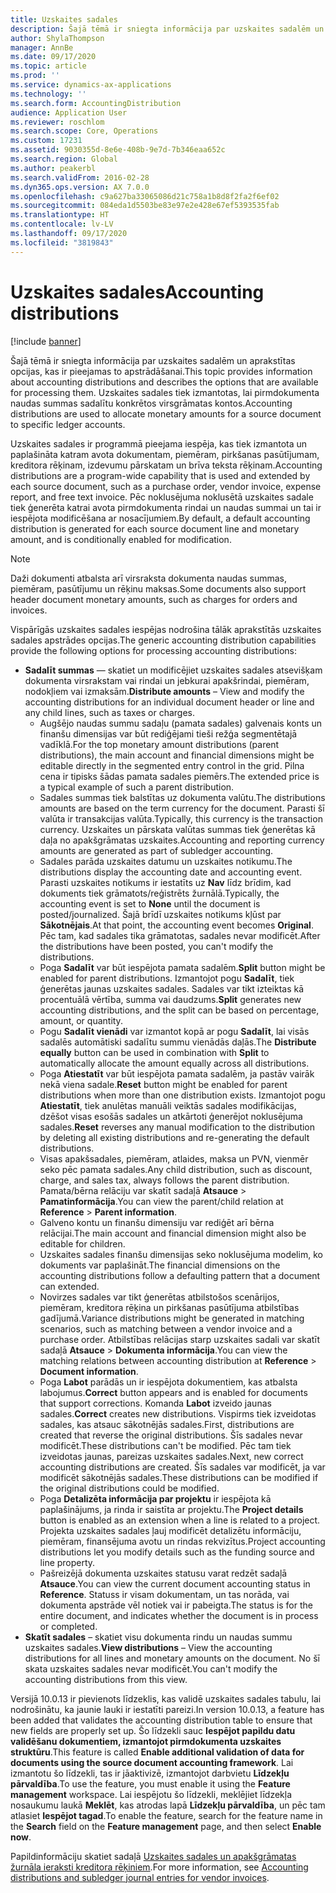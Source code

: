 ```yaml
---
title: Uzskaites sadales
description: Šajā tēmā ir sniegta informācija par uzskaites sadalēm un aprakstītas opcijas, kas ir pieejamas to apstrādāšanai.
author: ShylaThompson
manager: AnnBe
ms.date: 09/17/2020
ms.topic: article
ms.prod: ''
ms.service: dynamics-ax-applications
ms.technology: ''
ms.search.form: AccountingDistribution
audience: Application User
ms.reviewer: roschlom
ms.search.scope: Core, Operations
ms.custom: 17231
ms.assetid: 9030355d-8e6e-408b-9e7d-7b346eaa652c
ms.search.region: Global
ms.author: peakerbl
ms.search.validFrom: 2016-02-28
ms.dyn365.ops.version: AX 7.0.0
ms.openlocfilehash: c9a627ba33065086d21c758a1b8d8f2fa2f6ef02
ms.sourcegitcommit: 084eda1d5503be83e97e2e428e67ef5393535fab
ms.translationtype: HT
ms.contentlocale: lv-LV
ms.lasthandoff: 09/17/2020
ms.locfileid: "3819843"
---
```

# <a name="accounting-distributions"></a><span data-ttu-id="42fb4-103">Uzskaites sadales</span><span class="sxs-lookup"><span data-stu-id="42fb4-103">Accounting distributions</span></span>

[!include [banner](../includes/banner.md)]

<span data-ttu-id="42fb4-104">Šajā tēmā ir sniegta informācija par uzskaites sadalēm un aprakstītas opcijas, kas ir pieejamas to apstrādāšanai.</span><span class="sxs-lookup"><span data-stu-id="42fb4-104">This topic provides information about accounting distributions and describes the options that are available for processing them.</span></span> <span data-ttu-id="42fb4-105">Uzskaites sadales tiek izmantotas, lai pirmdokumenta naudas summas sadalītu konkrētos virsgrāmatas kontos.</span><span class="sxs-lookup"><span data-stu-id="42fb4-105">Accounting distributions are used to allocate monetary amounts for a source document to specific ledger accounts.</span></span> 

<span data-ttu-id="42fb4-106">Uzskaites sadales ir programmā pieejama iespēja, kas tiek izmantota un paplašināta katram avota dokumentam, piemēram, pirkšanas pasūtījumam, kreditora rēķinam, izdevumu pārskatam un brīva teksta rēķinam.</span><span class="sxs-lookup"><span data-stu-id="42fb4-106">Accounting distributions are a program-wide capability that is used and extended by each source document, such as a purchase order, vendor invoice, expense report, and free text invoice.</span></span> <span data-ttu-id="42fb4-107">Pēc noklusējuma noklusētā uzskaites sadale tiek ģenerēta katrai avota pirmdokumenta rindai un naudas summai un tai ir iespējota modificēšana ar nosacījumiem.</span><span class="sxs-lookup"><span data-stu-id="42fb4-107">By default, a default accounting distribution is generated for each source document line and monetary amount, and is conditionally enabled for modification.</span></span> 

> [!NOTE] 
> <span data-ttu-id="42fb4-108">Daži dokumenti atbalsta arī virsraksta dokumenta naudas summas, piemēram, pasūtījumu un rēķinu maksas.</span><span class="sxs-lookup"><span data-stu-id="42fb4-108">Some documents also support header document monetary amounts, such as charges for orders and invoices.</span></span> 

<span data-ttu-id="42fb4-109">Vispārīgās uzskaites sadales iespējas nodrošina tālāk aprakstītās uzskaites sadales apstrādes opcijas.</span><span class="sxs-lookup"><span data-stu-id="42fb4-109">The generic accounting distribution capabilities provide the following options for processing accounting distributions:</span></span>

-   <span data-ttu-id="42fb4-110">**Sadalīt summas** — skatiet un modificējiet uzskaites sadales atsevišķam dokumenta virsrakstam vai rindai un jebkurai apakšrindai, piemēram, nodokļiem vai izmaksām.</span><span class="sxs-lookup"><span data-stu-id="42fb4-110">**Distribute amounts** – View and modify the accounting distributions for an individual document header or line and any child lines, such as taxes or charges.</span></span>
    -   <span data-ttu-id="42fb4-111">Augšējo naudas summu sadaļu (pamata sadales) galvenais konts un finanšu dimensijas var būt rediģējami tieši režģa segmentētajā vadīklā.</span><span class="sxs-lookup"><span data-stu-id="42fb4-111">For the top monetary amount distributions (parent distributions), the main account and financial dimensions might be editable directly in the segmented entry control in the grid.</span></span> <span data-ttu-id="42fb4-112">Pilna cena ir tipisks šādas pamata sadales piemērs.</span><span class="sxs-lookup"><span data-stu-id="42fb4-112">The extended price is a typical example of such a parent distribution.</span></span>
    -   <span data-ttu-id="42fb4-113">Sadales summas tiek balstītas uz dokumenta valūtu.</span><span class="sxs-lookup"><span data-stu-id="42fb4-113">The distributions amounts are based on the term currency for the document.</span></span> <span data-ttu-id="42fb4-114">Parasti šī valūta ir transakcijas valūta.</span><span class="sxs-lookup"><span data-stu-id="42fb4-114">Typically, this currency is the transaction currency.</span></span> <span data-ttu-id="42fb4-115">Uzskaites un pārskata valūtas summas tiek ģenerētas kā daļa no apakšgrāmatas uzskaites.</span><span class="sxs-lookup"><span data-stu-id="42fb4-115">Accounting and reporting currency amounts are generated as part of subledger accounting.</span></span>
    -   <span data-ttu-id="42fb4-116">Sadales parāda uzskaites datumu un uzskaites notikumu.</span><span class="sxs-lookup"><span data-stu-id="42fb4-116">The distributions display the accounting date and accounting event.</span></span> <span data-ttu-id="42fb4-117">Parasti uzskaites notikums ir iestatīts uz **Nav** līdz brīdim, kad dokuments tiek grāmatots/reģistrēts žurnālā.</span><span class="sxs-lookup"><span data-stu-id="42fb4-117">Typically, the accounting event is set to **None** until the document is posted/journalized.</span></span> <span data-ttu-id="42fb4-118">Šajā brīdī uzskaites notikums kļūst par **Sākotnējais**.</span><span class="sxs-lookup"><span data-stu-id="42fb4-118">At that point, the accounting event becomes **Original**.</span></span> <span data-ttu-id="42fb4-119">Pēc tam, kad sadales tika grāmatotas, sadales nevar modificēt.</span><span class="sxs-lookup"><span data-stu-id="42fb4-119">After the distributions have been posted, you can't modify the distributions.</span></span>
    -   <span data-ttu-id="42fb4-120">Poga **Sadalīt** var būt iespējota pamata sadalēm.</span><span class="sxs-lookup"><span data-stu-id="42fb4-120">**Split** button might be enabled for parent distributions.</span></span> <span data-ttu-id="42fb4-121">Izmantojot pogu **Sadalīt**, tiek ģenerētas jaunas uzskaites sadales. Sadales var tikt izteiktas kā procentuālā vērtība, summa vai daudzums.</span><span class="sxs-lookup"><span data-stu-id="42fb4-121">**Split** generates new accounting distributions, and the split can be based on percentage, amount, or quantity.</span></span>
    -   <span data-ttu-id="42fb4-122">Pogu **Sadalīt vienādi** var izmantot kopā ar pogu **Sadalīt**, lai visās sadalēs automātiski sadalītu summu vienādās daļās.</span><span class="sxs-lookup"><span data-stu-id="42fb4-122">The **Distribute equally** button can be used in combination with **Split** to automatically allocate the amount equally across all distributions.</span></span>
    -   <span data-ttu-id="42fb4-123">Poga **Atiestatīt** var būt iespējota pamata sadalēm, ja pastāv vairāk nekā viena sadale.</span><span class="sxs-lookup"><span data-stu-id="42fb4-123">**Reset** button might be enabled for parent distributions when more than one distribution exists.</span></span> <span data-ttu-id="42fb4-124">Izmantojot pogu **Atiestatīt**, tiek anulētas manuāli veiktās sadales modifikācijas, dzēšot visas esošās sadales un atkārtoti ģenerējot noklusējuma sadales.</span><span class="sxs-lookup"><span data-stu-id="42fb4-124">**Reset** reverses any manual modification to the distribution by deleting all existing distributions and re-generating the default distributions.</span></span>
    -   <span data-ttu-id="42fb4-125">Visas apakšsadales, piemēram, atlaides, maksa un PVN, vienmēr seko pēc pamata sadales.</span><span class="sxs-lookup"><span data-stu-id="42fb4-125">Any child distribution, such as discount, charge, and sales tax, always follows the parent distribution.</span></span> <span data-ttu-id="42fb4-126">Pamata/bērna relāciju var skatīt sadaļā **Atsauce** &gt; **Pamatinformācija**.</span><span class="sxs-lookup"><span data-stu-id="42fb4-126">You can view the parent/child relation at **Reference** &gt; **Parent information**.</span></span>
    -   <span data-ttu-id="42fb4-127">Galveno kontu un finanšu dimensiju var rediģēt arī bērna relācijai.</span><span class="sxs-lookup"><span data-stu-id="42fb4-127">The main account and financial dimension might also be editable for children.</span></span>
    -   <span data-ttu-id="42fb4-128">Uzskaites sadales finanšu dimensijas seko noklusējuma modelim, ko dokuments var paplašināt.</span><span class="sxs-lookup"><span data-stu-id="42fb4-128">The financial dimensions on the accounting distributions follow a defaulting pattern that a document can extended.</span></span>
    -   <span data-ttu-id="42fb4-129">Novirzes sadales var tikt ģenerētas atbilstošos scenārijos, piemēram, kreditora rēķina un pirkšanas pasūtījuma atbilstības gadījumā.</span><span class="sxs-lookup"><span data-stu-id="42fb4-129">Variance distributions might be generated in matching scenarios, such as matching between a vendor invoice and a purchase order.</span></span> <span data-ttu-id="42fb4-130">Atbilstības relācijas starp uzskaites sadali var skatīt sadaļā **Atsauce** &gt; **Dokumenta informācija**.</span><span class="sxs-lookup"><span data-stu-id="42fb4-130">You can view the matching relations between accounting distribution at **Reference** &gt; **Document information**.</span></span>
    -   <span data-ttu-id="42fb4-131">Poga **Labot** parādās un ir iespējota dokumentiem, kas atbalsta labojumus.</span><span class="sxs-lookup"><span data-stu-id="42fb4-131">**Correct** button appears and is enabled for documents that support corrections.</span></span> <span data-ttu-id="42fb4-132">Komanda **Labot** izveido jaunas sadales.</span><span class="sxs-lookup"><span data-stu-id="42fb4-132">**Correct** creates new distributions.</span></span> <span data-ttu-id="42fb4-133">Vispirms tiek izveidotas sadales, kas atsauc sākotnējās sadales.</span><span class="sxs-lookup"><span data-stu-id="42fb4-133">First, distributions are created that reverse the original distributions.</span></span> <span data-ttu-id="42fb4-134">Šīs sadales nevar modificēt.</span><span class="sxs-lookup"><span data-stu-id="42fb4-134">These distributions can't be modified.</span></span> <span data-ttu-id="42fb4-135">Pēc tam tiek izveidotas jaunas, pareizas uzskaites sadales.</span><span class="sxs-lookup"><span data-stu-id="42fb4-135">Next, new correct accounting distributions are created.</span></span> <span data-ttu-id="42fb4-136">Šīs sadales var modificēt, ja var modificēt sākotnējās sadales.</span><span class="sxs-lookup"><span data-stu-id="42fb4-136">These distributions can be modified if the original distributions could be modified.</span></span>
    -   <span data-ttu-id="42fb4-137">Poga **Detalizēta informācija par projektu** ir iespējota kā paplašinājums, ja rinda ir saistīta ar projektu.</span><span class="sxs-lookup"><span data-stu-id="42fb4-137">The **Project details** button is enabled as an extension when a line is related to a project.</span></span> <span data-ttu-id="42fb4-138">Projekta uzskaites sadales ļauj modificēt detalizētu informāciju, piemēram, finansējuma avotu un rindas rekvizītus.</span><span class="sxs-lookup"><span data-stu-id="42fb4-138">Project accounting distributions let you modify details such as the funding source and line property.</span></span>
    -   <span data-ttu-id="42fb4-139">Pašreizējā dokumenta uzskaites statusu varat redzēt sadaļā **Atsauce**.</span><span class="sxs-lookup"><span data-stu-id="42fb4-139">You can view the current document accounting status in **Reference**.</span></span> <span data-ttu-id="42fb4-140">Statuss ir visam dokumentam, un tas norāda, vai dokumenta apstrāde vēl notiek vai ir pabeigta.</span><span class="sxs-lookup"><span data-stu-id="42fb4-140">The status is for the entire document, and indicates whether the document is in process or completed.</span></span>
-   <span data-ttu-id="42fb4-141">**Skatīt sadales** – skatiet visu dokumenta rindu un naudas summu uzskaites sadales.</span><span class="sxs-lookup"><span data-stu-id="42fb4-141">**View distributions** – View the accounting distributions for all lines and monetary amounts on the document.</span></span> <span data-ttu-id="42fb4-142">No šī skata uzskaites sadales nevar modificēt.</span><span class="sxs-lookup"><span data-stu-id="42fb4-142">You can't modify the accounting distributions from this view.</span></span>

<span data-ttu-id="42fb4-143">Versijā 10.0.13 ir pievienots līdzeklis, kas validē uzskaites sadales tabulu, lai nodrošinātu, ka jaunie lauki ir iestatīti pareizi.</span><span class="sxs-lookup"><span data-stu-id="42fb4-143">In version 10.0.13, a feature has been added that validates the accounting distribution table to ensure that new fields are properly set up.</span></span> <span data-ttu-id="42fb4-144">Šo līdzekli sauc **Iespējot papildu datu validēšanu dokumentiem, izmantojot pirmdokumenta uzskaites struktūru**.</span><span class="sxs-lookup"><span data-stu-id="42fb4-144">This feature is called **Enable additional validation of data for documents using the source document accounting framework**.</span></span> <span data-ttu-id="42fb4-145">Lai izmantotu šo līdzekli, tas ir jāaktivizē, izmantojot darbvietu **Līdzekļu pārvaldība**.</span><span class="sxs-lookup"><span data-stu-id="42fb4-145">To use the feature, you must enable it using the **Feature management** workspace.</span></span> <span data-ttu-id="42fb4-146">Lai iespējotu šo līdzekli, meklējiet līdzekļa nosaukumu laukā **Meklēt**, kas atrodas lapā **Līdzekļu pārvaldība**, un pēc tam atlasiet **Iespējot tagad**.</span><span class="sxs-lookup"><span data-stu-id="42fb4-146">To enable the feature, search for the feature name in the **Search** field on the **Feature management** page, and then select **Enable now**.</span></span>

<span data-ttu-id="42fb4-147">Papildinformāciju skatiet sadaļā [Uzskaites sadales un apakšgrāmatas žurnāla ieraksti kreditora rēķiniem](accounting-distributions-subledger-journal-entries-vendor-invoices.md).</span><span class="sxs-lookup"><span data-stu-id="42fb4-147">For more information, see [Accounting distributions and subledger journal entries for vendor invoices](accounting-distributions-subledger-journal-entries-vendor-invoices.md).</span></span>

